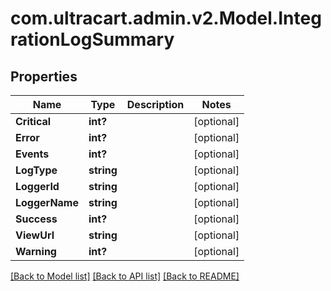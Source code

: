 # com.ultracart.admin.v2.Model.IntegrationLogSummary
## Properties

Name | Type | Description | Notes
------------ | ------------- | ------------- | -------------
**Critical** | **int?** |  | [optional] 
**Error** | **int?** |  | [optional] 
**Events** | **int?** |  | [optional] 
**LogType** | **string** |  | [optional] 
**LoggerId** | **string** |  | [optional] 
**LoggerName** | **string** |  | [optional] 
**Success** | **int?** |  | [optional] 
**ViewUrl** | **string** |  | [optional] 
**Warning** | **int?** |  | [optional] 


[[Back to Model list]](../README.md#documentation-for-models) [[Back to API list]](../README.md#documentation-for-api-endpoints) [[Back to README]](../README.md)

